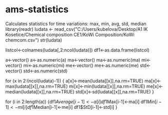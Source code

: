 # ams-statistics
Calculates statistics for time variations: max, min, avg, std, median
library(readr)
ludata <- read_csv("C:/Users/kubelova/Desktop/A1 IK Kosetice/Chemical composition CE1/KoWi Composition/KoWi chemcom.csv")
str(ludata)

listcol<-colnames(ludata[,2:ncol(ludata)])
df1<-as.data.frame(listcol)



a<-vector()
a<-as.numeric(a)
ma<-vector()
ma<-as.numeric(ma)
mi<-vector()
mi<-as.numeric(mi)
me<-vector()
me<-as.numeric(me)
std<-vector()
std<-as.numeric(std)



for (x in 2:(ncol(ludata)-1)) 
  {
  a[x]<-mean(ludata[[x]],na.rm=TRUE)
  ma[x]<-max(ludata[[x]],na.rm=TRUE)
  mi[x]<-min(ludata[[x]],na.rm=TRUE)
  me[x]<-median(ludata[[x]],na.rm=TRUE)
  std[x]<-sd(ludata[[x]],na.rm=TRUE)
}


for (i in 2:length(a))
{df1$Average[i-1]<-a[i]
df1$Max[i-1]<-ma[i]
df1$Min[i-1]<-mi[i]
df1$Median[i-1]<-me[i]
df1$StD[i-1]<-std[i]
}
